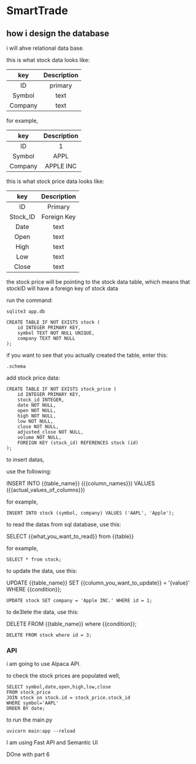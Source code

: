 # SmartTrade

## how i design the database
i will ahve relational data base.

this is what stock data looks like:

| key | Description |
| :---: | :---: |
| ID | primary |
| Symbol | text |
| Company | text |

for example,

| key | Description |
| :---: | :---: |
| ID | 1 |
| Symbol | APPL |
| Company | APPLE INC |

this is what stock price data looks like:

| key | Description |
| :---: | :---: |
| ID | Primary |
| Stock_ID | Foreign Key |
| Date | text |
| Open | text |
| High | text |
| Low | text |
| Close | text |

the stock price will be pointing to the stock data table, which means that stockID will have a foreign key of stock data

run the command:

```
sqlite3 app.db
```

```
CREATE TABLE IF NOT EXISTS stock (
    id INTEGER PRIMARY KEY,
    symbol TEXT NOT NULL UNIQUE,
    company TEXT NOT NULL
);
```

if you want to see that you actually created the table, enter this:

```
.schema
```

add stock price data:

```
CREATE TABLE IF NOT EXISTS stock_price (
    id INTEGER PRIMARY KEY,
    stock_id INTEGER,
    date NOT NULL,
    open NOT NULL,
    high NOT NULL,
    low NOT NULL,
    close NOT NULL,
    adjusted_close NOT NULL,
    volume NOT NULL,
    FOREIGN KEY (stock_id) REFERENCES stock (id)
);
```

to insert datas,

use the following: 

INSERT INTO {{table_name}} ({{column_names}}) VALUES ({{actual_values_of_columns}})

for example,

```
INSERT INTO stock (symbol, company) VALUES ('AAPL', 'Apple');
```



to read the datas from sql database, use this:


SELECT {{what_you_want_to_read}} from {{table}}


for example,

```
SELECT * from stock;
```

to update the data, use this:

UPDATE {{table_name}} SET {{column_you_want_to_update}} = '{value}' WHERE {{condition}};

```
UPDATE stock SET company = 'Apple INC.' WHERE id = 1;
```

to de3lete the data, use this:

DELETE FROM {{table_name}} where {{condition}};

```
DELETE FROM stock where id = 3;
```




### API
i am going to use Alpaca API.


to check the stock prices are populated well, 
```
SELECT symbol,date,open,high,low,close
FROM stock_price
JOIN stock on stock.id = stock_price.stock_id
WHERE symbol='AAPL'
ORDER BY date;
```


to run the main.py
```
uvicorn main:app --reload
```

I am using Fast API and Semantic UI

DOne with part 6